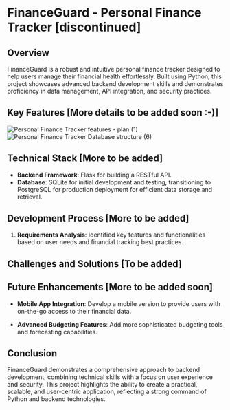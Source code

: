 # FinanceGuard - Personal Finance Tracker [discontinued]

## Overview
FinanceGuard is a robust and intuitive personal finance tracker designed to help users manage their financial health effortlessly. Built using Python, this project showcases advanced backend development skills and demonstrates proficiency in data management, API integration, and security practices.

## Key Features [More details to be added soon :-)]
![Personal Finance Tracker features - plan (1)](https://github.com/user-attachments/assets/ab218078-7ed2-440f-a4fb-e5f15207b959)
![Personal Finance Tracker Database structure (6)](https://github.com/user-attachments/assets/005239ed-ffe0-4709-b0c6-6942edf8d8b7)





<!---
- **User Authentication and Authorization**: Secure login and account management using JWT (JSON Web Tokens) and bcrypt for password hashing.
- **Expense and Income Tracking**: Users can categorize, track, and visualize their income and expenses with ease.
- **Budgeting Tools**: Customizable budget planning features to set and track financial goals.
- **Data Visualization**: Interactive charts and graphs to provide insights into spending habits and financial trends.
- **Automated Reports**: Generate detailed monthly and yearly financial reports with summaries and recommendations.
- **Notifications and Alerts**: Customizable alerts for bill payments, budget limits, and other important financial milestones.
- **Integration with External APIs**: Sync with bank accounts and financial institutions for real-time transaction updates.
-->

## Technical Stack [More to be added]
- **Backend Framework**: Flask for building a RESTful API.
- **Database**: SQLite for initial development and testing, transitioning to PostgreSQL for production deployment for efficient data storage and retrieval.
<!---
- **Authentication**: JWT for secure user sessions and bcrypt for hashing passwords.
- **Data Visualization**: Matplotlib or Plotly for generating graphs and charts.
- **External API Integration**: Use of third-party APIs for real-time data syncing and updates.
- **Testing and Deployment**: Unit testing with PyTest and deployment on a cloud platform such as Heroku or AWS.
-->

## Development Process [More to be added]
1. **Requirements Analysis**: Identified key features and functionalities based on user needs and financial tracking best practices.
<!---
3. **System Design**: Designed the database schema and API endpoints to support user interactions and data management.
4. **Implementation**: Developed the backend logic, including user authentication, data processing, and a RESTful API: Building endpoints to handle user requests, manage data, and provide functionalities..
5. **Testing**: Conducted thorough testing to ensure reliability, security, and performance.
6. **Deployment**: Deployed the application on a cloud platform, ensuring scalability and availability.
-->

## Challenges and Solutions [To be added]
<!---
- **Data Security**: Implemented robust security measures to protect sensitive financial data and ensure user privacy.
- **API Integration**: Overcame challenges with integrating external financial APIs through detailed documentation and testing.
- **Scalability**: Designed the system to handle increasing amounts of data and user traffic efficiently.
-->


## Future Enhancements [More to be added soon]
- **Mobile App Integration**: Develop a mobile version to provide users with on-the-go access to their financial data.
<!--- - **Machine Learning**: Incorporate machine learning algorithms to offer personalized financial advice and predictive analytics. -->
- **Advanced Budgeting Features**: Add more sophisticated budgeting tools and forecasting capabilities.

## Conclusion
FinanceGuard demonstrates a comprehensive approach to backend development, combining technical skills with a focus on user experience and security. This project highlights the ability to create a practical, scalable, and user-centric application, reflecting a strong command of Python and backend technologies.
